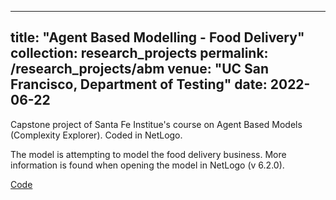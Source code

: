 <!-- ---
title: "Agent Based Modelling - Food Delivery"
collection: research_projects
permalink: /research_projects/abm
date: 2022-06-22
paperurl: 'https://github.com/thomas0299/abm_sfi'
---

Capstone project of Santa Fe Institue's course on Agent Based Models (Complexity Explorer). Coded in NetLogo.

The model is attempting to model the food delivery business. More information is found when opening the model in NetLogo (v 6.2.0).


[Code](https://github.com/thomas0299/abm_sfi) -->


---
title: "Agent Based Modelling - Food Delivery"
collection: research_projects
permalink: /research_projects/abm
venue: "UC San Francisco, Department of Testing"
date: 2022-06-22
---

Capstone project of Santa Fe Institue's course on Agent Based Models (Complexity Explorer). Coded in NetLogo.

The model is attempting to model the food delivery business. More information is found when opening the model in NetLogo (v 6.2.0).


[Code](https://github.com/thomas0299/abm_sfi)
